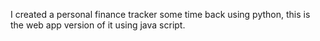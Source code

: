 I created a personal finance tracker some time back using python, this is the web app version of it using java script.